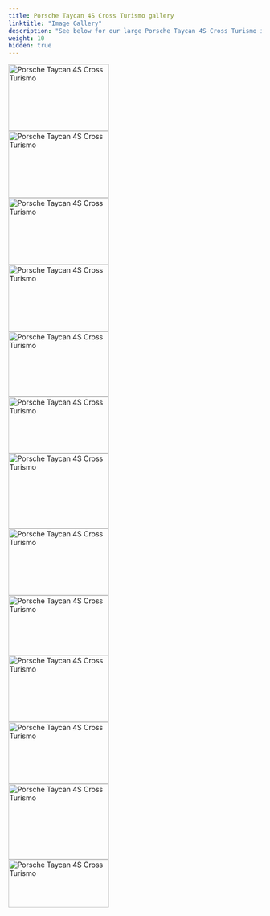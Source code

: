 ```yaml
---
title: Porsche Taycan 4S Cross Turismo gallery
linktitle: "Image Gallery"
description: "See below for our large Porsche Taycan 4S Cross Turismo image gallery. Click pictures for high-resolution versions."
weight: 10
hidden: true
---
```

<!-- markdownlint-disable MD033 -->
<div class="pswp-gallery pswp-grid-container" id ="my-gallery">
<div class="pswp-grid-item">
<a href="https://media.evkx.net/multimedia/models/porsche/taycan/taycan_4s_cross_turismo/exterior_1.jpg"
data-pswp-src="https://media.evkx.net/multimedia/models/porsche/taycan/taycan_4s_cross_turismo/exterior_1.jpg"
data-pswp-width="3000"
data-pswp-height="2001" 
target="_blank">
<img src="https://media.evkx.net/multimedia/models/porsche/taycan/taycan_4s_cross_turismo/exterior_1_xst.jpg" alt="Porsche Taycan 4S Cross Turismo" width="200px" height="133px" />
</a>
</div>
<div class="pswp-grid-item">
<a href="https://media.evkx.net/multimedia/models/porsche/taycan/taycan_4s_cross_turismo/exterior_2.jpg"
data-pswp-src="https://media.evkx.net/multimedia/models/porsche/taycan/taycan_4s_cross_turismo/exterior_2.jpg"
data-pswp-width="3000"
data-pswp-height="2001" 
target="_blank">
<img src="https://media.evkx.net/multimedia/models/porsche/taycan/taycan_4s_cross_turismo/exterior_2_xst.jpg" alt="Porsche Taycan 4S Cross Turismo" width="200px" height="133px" />
</a>
</div>
<div class="pswp-grid-item">
<a href="https://media.evkx.net/multimedia/models/porsche/taycan/taycan_4s_cross_turismo/exterior_3.jpg"
data-pswp-src="https://media.evkx.net/multimedia/models/porsche/taycan/taycan_4s_cross_turismo/exterior_3.jpg"
data-pswp-width="3000"
data-pswp-height="2001" 
target="_blank">
<img src="https://media.evkx.net/multimedia/models/porsche/taycan/taycan_4s_cross_turismo/exterior_3_xst.jpg" alt="Porsche Taycan 4S Cross Turismo" width="200px" height="133px" />
</a>
</div>
<div class="pswp-grid-item">
<a href="https://media.evkx.net/multimedia/models/porsche/taycan/taycan_4s_cross_turismo/exterior_4.jpg"
data-pswp-src="https://media.evkx.net/multimedia/models/porsche/taycan/taycan_4s_cross_turismo/exterior_4.jpg"
data-pswp-width="3000"
data-pswp-height="2000" 
target="_blank">
<img src="https://media.evkx.net/multimedia/models/porsche/taycan/taycan_4s_cross_turismo/exterior_4_xst.jpg" alt="Porsche Taycan 4S Cross Turismo" width="200px" height="133px" />
</a>
</div>
<div class="pswp-grid-item">
<a href="https://media.evkx.net/multimedia/models/porsche/taycan/taycan_4s_cross_turismo/exterior_5.jpg"
data-pswp-src="https://media.evkx.net/multimedia/models/porsche/taycan/taycan_4s_cross_turismo/exterior_5.jpg"
data-pswp-width="3000"
data-pswp-height="1954" 
target="_blank">
<img src="https://media.evkx.net/multimedia/models/porsche/taycan/taycan_4s_cross_turismo/exterior_5_xst.jpg" alt="Porsche Taycan 4S Cross Turismo" width="200px" height="130px" />
</a>
</div>
<div class="pswp-grid-item">
<a href="https://media.evkx.net/multimedia/models/porsche/taycan/taycan_4s_cross_turismo/frontseats_1.jpg"
data-pswp-src="https://media.evkx.net/multimedia/models/porsche/taycan/taycan_4s_cross_turismo/frontseats_1.jpg"
data-pswp-width="3000"
data-pswp-height="1687" 
target="_blank">
<img src="https://media.evkx.net/multimedia/models/porsche/taycan/taycan_4s_cross_turismo/frontseats_1_xst.jpg" alt="Porsche Taycan 4S Cross Turismo" width="200px" height="112px" />
</a>
</div>
<div class="pswp-grid-item">
<a href="https://media.evkx.net/multimedia/models/porsche/taycan/taycan_4s_cross_turismo/frunk_1.jpg"
data-pswp-src="https://media.evkx.net/multimedia/models/porsche/taycan/taycan_4s_cross_turismo/frunk_1.jpg"
data-pswp-width="3000"
data-pswp-height="2250" 
target="_blank">
<img src="https://media.evkx.net/multimedia/models/porsche/taycan/taycan_4s_cross_turismo/frunk_1_xst.jpg" alt="Porsche Taycan 4S Cross Turismo" width="200px" height="150px" />
</a>
</div>
<div class="pswp-grid-item">
<a href="https://media.evkx.net/multimedia/models/porsche/taycan/taycan_4s_cross_turismo/headlights_1.jpg"
data-pswp-src="https://media.evkx.net/multimedia/models/porsche/taycan/taycan_4s_cross_turismo/headlights_1.jpg"
data-pswp-width="3000"
data-pswp-height="2000" 
target="_blank">
<img src="https://media.evkx.net/multimedia/models/porsche/taycan/taycan_4s_cross_turismo/headlights_1_xst.jpg" alt="Porsche Taycan 4S Cross Turismo" width="200px" height="133px" />
</a>
</div>
<div class="pswp-grid-item">
<a href="https://media.evkx.net/multimedia/models/porsche/taycan/taycan_4s_cross_turismo/interior_1.jpg"
data-pswp-src="https://media.evkx.net/multimedia/models/porsche/taycan/taycan_4s_cross_turismo/interior_1.jpg"
data-pswp-width="3000"
data-pswp-height="1790" 
target="_blank">
<img src="https://media.evkx.net/multimedia/models/porsche/taycan/taycan_4s_cross_turismo/interior_1_xst.jpg" alt="Porsche Taycan 4S Cross Turismo" width="200px" height="119px" />
</a>
</div>
<div class="pswp-grid-item">
<a href="https://media.evkx.net/multimedia/models/porsche/taycan/taycan_4s_cross_turismo/main_1.jpg"
data-pswp-src="https://media.evkx.net/multimedia/models/porsche/taycan/taycan_4s_cross_turismo/main_1.jpg"
data-pswp-width="3000"
data-pswp-height="2001" 
target="_blank">
<img src="https://media.evkx.net/multimedia/models/porsche/taycan/taycan_4s_cross_turismo/main_1_xst.jpg" alt="Porsche Taycan 4S Cross Turismo" width="200px" height="133px" />
</a>
</div>
<div class="pswp-grid-item">
<a href="https://media.evkx.net/multimedia/models/porsche/taycan/taycan_4s_cross_turismo/screens_1.jpg"
data-pswp-src="https://media.evkx.net/multimedia/models/porsche/taycan/taycan_4s_cross_turismo/screens_1.jpg"
data-pswp-width="3000"
data-pswp-height="1854" 
target="_blank">
<img src="https://media.evkx.net/multimedia/models/porsche/taycan/taycan_4s_cross_turismo/screens_1_xst.jpg" alt="Porsche Taycan 4S Cross Turismo" width="200px" height="123px" />
</a>
</div>
<div class="pswp-grid-item">
<a href="https://media.evkx.net/multimedia/models/porsche/taycan/taycan_4s_cross_turismo/secondrowseats_1.jpg"
data-pswp-src="https://media.evkx.net/multimedia/models/porsche/taycan/taycan_4s_cross_turismo/secondrowseats_1.jpg"
data-pswp-width="3000"
data-pswp-height="2250" 
target="_blank">
<img src="https://media.evkx.net/multimedia/models/porsche/taycan/taycan_4s_cross_turismo/secondrowseats_1_xst.jpg" alt="Porsche Taycan 4S Cross Turismo" width="200px" height="150px" />
</a>
</div>
<div class="pswp-grid-item">
<a href="https://media.evkx.net/multimedia/models/porsche/taycan/taycan_4s_cross_turismo/trunk_1.jpg"
data-pswp-src="https://media.evkx.net/multimedia/models/porsche/taycan/taycan_4s_cross_turismo/trunk_1.jpg"
data-pswp-width="3000"
data-pswp-height="1449" 
target="_blank">
<img src="https://media.evkx.net/multimedia/models/porsche/taycan/taycan_4s_cross_turismo/trunk_1_xst.jpg" alt="Porsche Taycan 4S Cross Turismo" width="200px" height="96px" />
</a>
</div>
</div>
<script type="module">
  import PhotoSwipeLightbox from '/js/photoswipe-lightbox.esm.js';
    const lightbox = new PhotoSwipeLightbox({
       gallery: '#my-gallery',
        children: 'a',
        pswpModule: () => import('/js/photoswipe.esm.js')
    });
lightbox.init();
</script>
